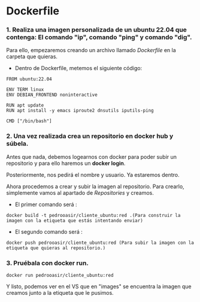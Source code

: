 # Dockerfile

### 1. Realiza una imagen personalizada de un ubuntu 22.04 que contenga: El comando "ip", comando "ping" y comando "dig".

Para ello, empezaremos creando un archivo llamado *Dockerfile* en la carpeta que quieras.

- Dentro de Dockerfile, metemos el siguiente código:
```
FROM ubuntu:22.04

ENV TERM linux
ENV DEBIAN_FRONTEND noninteractive

RUN apt update
RUN apt install -y emacs iproute2 dnsutils iputils-ping

CMD ["/bin/bash"]
```

### 2. Una vez realizada crea un repositorio en docker hub y súbela.

Antes que nada, debemos logearnos con docker para poder subir un repositorio y para ello haremos un **docker login**.

Posteriormente, nos pedirá el nombre y usuario. Ya estaremos dentro.

Ahora procedemos a crear y subir la imagen al repositorio. Para crearlo, simplemente vamos al apartado de *Repositories* y creamos.

- El primer comando será :
```
docker build -t pedrooasir/cliente_ubuntu:red .(Para construir la imagen con la etiqueta que estás intentando enviar)
```
- El segundo comando será :
```
docker push pedrooasir/cliente_ubuntu:red (Para subir la imagen con la etiqueta que quieras al repositorio.)
```

### 3. Pruébala con docker run.

```
docker run pedrooasir/cliente_ubuntu:red
```
Y listo, podemos ver en el VS que en "images" se encuentra la imagen que creamos junto a la etiqueta que le pusimos.
